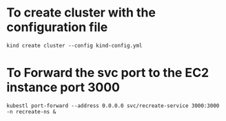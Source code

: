 # To create cluster with the configuration file
```
kind create cluster --config kind-config.yml
```
# To Forward the svc port to the EC2 instance port 3000 
```
kubestl port-forward --address 0.0.0.0 svc/recreate-service 3000:3000 -n recreate-ns &
```
